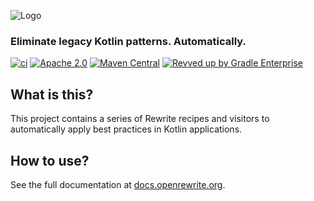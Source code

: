 ![Logo](https://github.com/openrewrite/rewrite/raw/main/doc/logo-oss.png)
### Eliminate legacy Kotlin patterns. Automatically.

[![ci](https://github.com/openrewrite/rewrite-javascript/actions/workflows/ci.yml/badge.svg)](https://github.com/openrewrite/rewrite-javascript/actions/workflows/ci.yml)
[![Apache 2.0](https://img.shields.io/github/license/openrewrite/rewrite-javascript.svg)](https://www.apache.org/licenses/LICENSE-2.0)
[![Maven Central](https://img.shields.io/maven-central/v/org.openrewrite/rewrite-javascript.svg)](https://mvnrepository.com/artifact/org.openrewrite/rewrite-javascript)
[![Revved up by Gradle Enterprise](https://img.shields.io/badge/Revved%20up%20by-Gradle%20Enterprise-06A0CE?logo=Gradle&labelColor=02303A)](https://ge.openrewrite.org/scans)

## What is this?

This project contains a series of Rewrite recipes and visitors to automatically apply best practices in Kotlin applications.

## How to use?

See the full documentation at [docs.openrewrite.org](https://docs.openrewrite.org/).